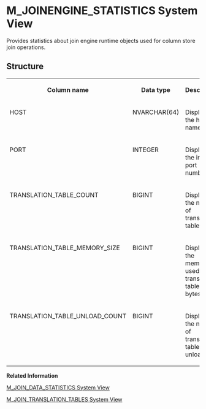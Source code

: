 <!-- loioc847a34e30cc43bca23ae4b297a667f6 -->

# M\_JOINENGINE\_STATISTICS System View

Provides statistics about join engine runtime objects used for column store join operations.



## Structure


<table>
<tr>
<th valign="top">

Column name



</th>
<th valign="top">

Data type



</th>
<th valign="top">

Description



</th>
</tr>
<tr>
<td valign="top">

HOST



</td>
<td valign="top">

NVARCHAR\(64\)



</td>
<td valign="top">

Displays the host name.



</td>
</tr>
<tr>
<td valign="top">

PORT



</td>
<td valign="top">

INTEGER



</td>
<td valign="top">

Displays the internal port number.



</td>
</tr>
<tr>
<td valign="top">

TRANSLATION\_TABLE\_COUNT



</td>
<td valign="top">

BIGINT



</td>
<td valign="top">

Displays the number of translation tables.



</td>
</tr>
<tr>
<td valign="top">

TRANSLATION\_TABLE\_MEMORY\_SIZE



</td>
<td valign="top">

BIGINT



</td>
<td valign="top">

Displays the memory used by translation tables in bytes.



</td>
</tr>
<tr>
<td valign="top">

TRANSLATION\_TABLE\_UNLOAD\_COUNT



</td>
<td valign="top">

BIGINT



</td>
<td valign="top">

Displays the number of translation table unloads.



</td>
</tr>
</table>

**Related Information**  


[M\_JOIN\_DATA\_STATISTICS System View](m-join-data-statistics-system-view-528de29.md "Provides column store join engine join statistics.")

[M\_JOIN\_TRANSLATION\_TABLES System View](m-join-translation-tables-system-view-f4a7c5e.md "Provides column store join engine translation tables statistics.")

